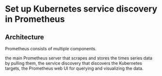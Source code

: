 # Set up Kubernetes service discovery in Prometheus

## Architecture
Prometheus consists of multiple components.

the main Prometheus server that scrapes and stores the times series data by pulling them,
the service discovery that discovers the Kubernetes targets,
the Prometheus web UI for querying and visualizing the data.

